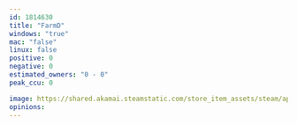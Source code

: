 ```yaml
---
id: 1814630
title: "FarmD"
windows: "true"
mac: "false"
linux: false
positive: 0
negative: 0
estimated_owners: "0 - 0"
peak_ccu: 0

image: https://shared.akamai.steamstatic.com/store_item_assets/steam/apps/1814630/header.jpg?t=1684691284
opinions:
---
```

